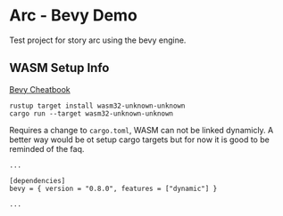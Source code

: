 # Arc - Bevy Demo

Test project for story arc using the bevy engine.

## WASM Setup Info

[Bevy Cheatbook](https://bevy-cheatbook.github.io/platforms/wasm.html)

~~~
rustup target install wasm32-unknown-unknown
cargo run --target wasm32-unknown-unknown
~~~

Requires a change to `cargo.toml`, WASM can not be linked dynamicly. A better way would be ot setup cargo targets but for now it is good to be reminded of the faq.
~~~
...

[dependencies]
bevy = { version = "0.8.0", features = ["dynamic"] }

...
~~~
